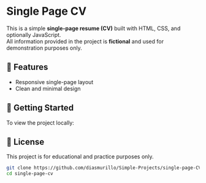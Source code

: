 # Single Page CV

This is a simple **single-page resume (CV)** built with HTML, CSS, and optionally JavaScript.  
All information provided in the project is **fictional** and used for demonstration purposes only.

## 🧾 Features

- Responsive single-page layout  
- Clean and minimal design  

## 🚀 Getting Started

To view the project locally:

## 📄 License

This project is for educational and practice purposes only.

```bash
git clone https://github.com/diasmurillo/Simple-Projects/single-page-CV.git
cd single-page-cv

